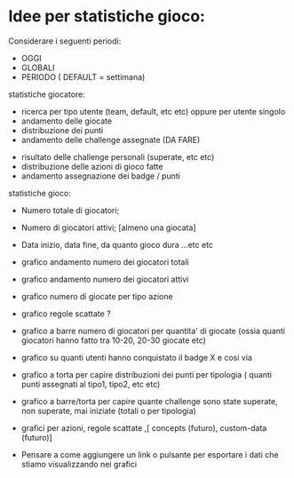# Idee per statistiche gioco:

Considerare i seguenti periodi:
* OGGI
* GLOBALI
* PERIODO ( DEFAULT = settimana)

statistiche giocatore:
- ricerca per tipo utente (team, default, etc etc) oppure per utente singolo
- andamento delle giocate
- distribuzione dei punti
- andamento delle challenge assegnate (DA FARE)
* risultato delle challenge personali (superate, etc etc)
* distribuzione delle azioni di gioco fatte
* andamento assegnazione dei badge / punti

statistiche gioco:
* Numero totale di giocatori;
* Numero di giocatori attivi; [almeno una giocata]
* Data inizio, data fine, da quanto gioco dura ...etc etc
* grafico andamento numero dei giocatori totali
* grafico andamento numero dei giocatori attivi
* grafico numero di giocate per tipo azione
* grafico regole scattate ?
* grafico a barre numero di giocatori per quantita' di giocate (ossia quanti giocatori hanno fatto tra 10-20, 20-30 giocate etc)
* grafico su quanti utenti hanno conquistato il badge X e cosi via
* grafico a torta per capire distribuzioni dei punti per tipologia ( quanti punti assegnati al tipo1, tipo2, etc etc)
* grafico a barre/torta per capire quante challenge sono state superate, non superate, mai iniziate (totali o per tipologia)


* grafici per azioni, regole scattate  ,[ concepts (futuro), custom-data (futuro)]

- Pensare a come aggiungere un link o pulsante per esportare i dati che stiamo visualizzando nei grafici 
